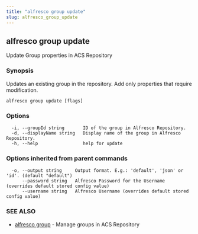 ```yaml
---
title: "alfresco group update"
slug: alfresco_group_update
---
```

## alfresco group update

Update Group properties in ACS Repository

### Synopsis

Updates an existing group in the repository.
Add only properties that require modification.

```
alfresco group update [flags]
```

### Options

```
  -i, --groupId string       ID of the group in Alfresco Repository.
  -d, --displayName string   Display name of the group in Alfresco Repository.
  -h, --help                 help for update
```

### Options inherited from parent commands

```
  -o, --output string     Output format. E.g.: 'default', 'json' or 'id'. (default "default")
      --password string   Alfresco Password for the Username (overrides default stored config value)
      --username string   Alfresco Username (overrides default stored config value)
```

### SEE ALSO

* [alfresco group](alfresco_group.md)	 - Manage groups in ACS Repository

